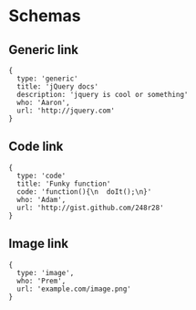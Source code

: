 # Schemas

## Generic link

    {
      type: 'generic'
      title: 'jQuery docs'
      description: 'jquery is cool or something'
      who: 'Aaron',
      url: 'http://jquery.com'
    }

## Code link

    {
      type: 'code'
      title: 'Funky function'
      code: 'function(){\n  doIt();\n}'
      who: 'Adam',
      url: 'http://gist.github.com/248r28'
    }

## Image link

    {
      type: 'image',
      who: 'Prem',
      url: 'example.com/image.png'
    }